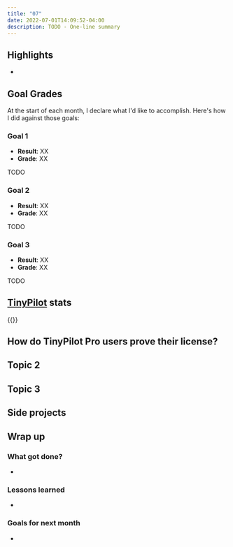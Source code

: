 ```yaml
---
title: "07"
date: 2022-07-01T14:09:52-04:00
description: TODO - One-line summary
---
```


## Highlights

-

## Goal Grades

At the start of each month, I declare what I'd like to accomplish. Here's how I did against those goals:

### Goal 1

- **Result**: XX
- **Grade**: XX

TODO

### Goal 2

- **Result**: XX
- **Grade**: XX

TODO

### Goal 3

- **Result**: XX
- **Grade**: XX

TODO

## [TinyPilot](https://tinypilotkvm.com/?ref=mtlynch.io) stats

{{<revenue-graph project="tinypilot">}}

## How do TinyPilot Pro users prove their license?

## Topic 2

## Topic 3

## Side projects

## Wrap up

### What got done?

-

### Lessons learned

-

### Goals for next month

-
